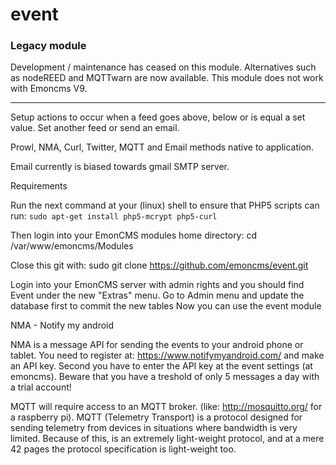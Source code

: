 event
=====

### Legacy module

Development / maintenance has ceased on this module. Alternatives such as nodeREED and MQTTwarn are now available. This module does not work with Emoncms V9.
***

Setup actions to occur when a feed goes above, below or is equal a set value. Set another feed or send an email.

Prowl, NMA, Curl, Twitter, MQTT and Email methods native to application.

Email currently is biased towards gmail SMTP server.

Requirements

Run the next command at your (linux) shell to ensure that PHP5 scripts can run:
`sudo apt-get install php5-mcrypt php5-curl`

Then login into your EmonCMS modules home directory:
cd /var/www/emoncms/Modules

Close this git with:
sudo git clone https://github.com/emoncms/event.git

Login into your EmonCMS server with admin rights and you should find Event under the new "Extras" menu.
Go to Admin menu and update the database first to commit the new tables
Now you can use the event module

NMA - Notify my android

NMA is a message API for sending the events to your android phone or tablet.
You need to register at: https://www.notifymyandroid.com/ and make an API key.
Second you have to enter the API key at the event settings (at emoncms).
Beware that you have a treshold of only 5 messages a day with a trial account!

MQTT will require access to an MQTT broker. (like: http://mosquitto.org/ for a raspberry pi).
MQTT (Telemetry Transport) is a protocol designed for sending telemetry from devices in situations where bandwidth is very limited. Because of this, is an extremely light-weight protocol, and at a mere 42 pages the protocol specification is light-weight too.
